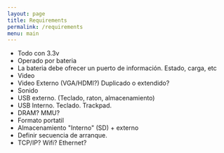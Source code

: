 ```yaml
---
layout: page
title: Requirements
permalink: /requirements
menu: main
---
```


* Todo con 3.3v
* Operado por bateria
* La bateria debe ofrecer un puerto de información. Estado, carga, etc
* Video
* Video Externo (VGA/HDMI?) Duplicado o extendido? 
* Sonido
* USB externo. (Teclado, raton, almacenamiento)
* USB Interno. Teclado. Trackpad.
* DRAM? MMU?
* Formato portatil
* Almacenamiento "Interno" (SD) + externo
* Definir secuencia de arranque.
* TCP/IP? Wifi? Ethernet?
